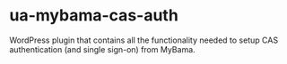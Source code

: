# ua-mybama-cas-auth
WordPress plugin that contains all the functionality needed to setup CAS authentication (and single sign-on) from MyBama.
